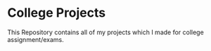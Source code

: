 # College Projects

This Repository contains all of my projects which I made for college assignment/exams.
